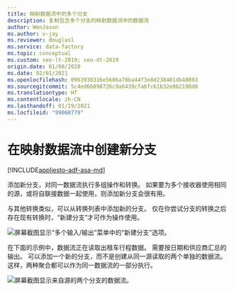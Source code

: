 ```yaml
---
title: 映射数据流中的多个分支
description: 复制包含多个分支的映射数据流中的数据流
author: WenJason
ms.author: v-jay
ms.reviewer: douglasl
ms.service: data-factory
ms.topic: conceptual
ms.custom: seo-lt-2019; seo-dt-2019
origin.date: 01/08/2020
ms.date: 02/01/2021
ms.openlocfilehash: 0963930316e5606a78ba44f3e8d238481db48893
ms.sourcegitcommit: 5c4ed6b098726c9a6439cfa6fc61b32e062198d0
ms.translationtype: HT
ms.contentlocale: zh-CN
ms.lasthandoff: 01/29/2021
ms.locfileid: "99060779"
---
```

# <a name="creating-a-new-branch-in-mapping-data-flow"></a>在映射数据流中创建新分支

[!INCLUDE[appliesto-adf-asa-md](includes/appliesto-adf-asa-md.md)]

添加新分支，对同一数据流执行多组操作和转换。 如果要为多个接收器使用相同的源，或将自联接数据一起使用，则添加新分支会很有用。

与其他转换类似，可以从转换列表中添加新的分支。 仅在你尝试分支的转换之后存在现有转换时，“新建分支”才可作为操作使用。

![屏幕截图显示“多个输入/输出”菜单中的“新建分支”选项。](media/data-flow/new-branch2.png "添加新分支")

在下面的示例中，数据流正在读取出租车行程数据。 需要按日期和供应商汇总的输出。 可以添加一个新的分支，而不是创建从同一源读取的两个单独的数据流。 这样，两种聚合都可以作为同一数据流的一部分执行。 

![屏幕截图显示来自源的两个分支的数据流。](media/data-flow/new-branch.png "添加新分支")

